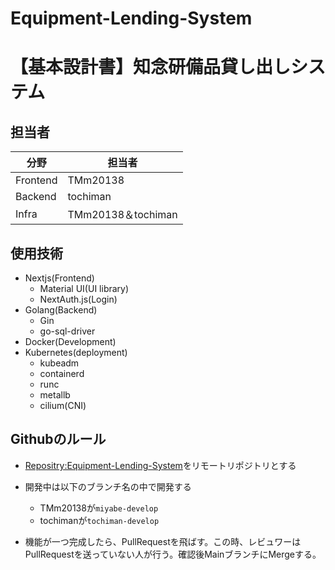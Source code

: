 # Equipment-Lending-System


# 【基本設計書】知念研備品貸し出しシステム

## 担当者
|分野|担当者|
|---|---|
|Frontend | TMm20138 |
|Backend | tochiman |
|Infra | TMm20138＆tochiman |

## 使用技術
- Nextjs(Frontend)
    - Material UI(UI library)
    - NextAuth.js(Login)
- Golang(Backend)
    - Gin
    - go-sql-driver
- Docker(Development)
- Kubernetes(deployment)
    - kubeadm
    - containerd
    - runc
    - metallb
    - cilium(CNI)

## Githubのルール
- [Repositry:Equipment-Lending-System](https://github.com/tochiman/Equipment-Lending-System.git)をリモートリポジトリとする
- 開発中は以下のブランチ名の中で開発する
    - TMm20138が`miyabe-develop`
    - tochimanが`tochiman-develop`

- 機能が一つ完成したら、PullRequestを飛ばす。この時、レビュワーはPullRequestを送っていない人が行う。確認後MainブランチにMergeする。